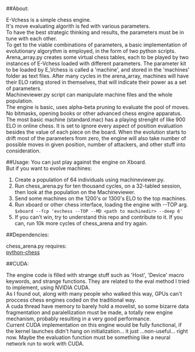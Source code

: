 ##About:

 E-Vchess is a simple chess engine.<br>
 It's move evaluating algorith is fed with various parameters.<br>
 To have the best strategic thinking and results, the parameters must be in tune with each other.<br>
 To get to the viable combinations of parameters, a basic implementation of evolutionary algorythm is employed, in the form of two python scripts.<br>
 Arena_array.py creates some virtual chess tables, each to be played by two instances of E-Vchess loaded with different parameters. The parameter kit to be loaded by E_Vchess is called a 'machine', and stored in the 'machines' folder as text files. 
After many cycles in the arena_array, machines will have their ELO rating stored in themselves, that will indicate their power as a set of parameters.<br>
 Machineviewer.py script can manipulate machine files and the whole population.<br>
 The engine is basic, uses alpha-beta pruning to evaluate the pool of moves. No bitmasks, opening books or other advanced chess engine apparatus.<br>
 The most basic machine (standard.mac) has a playing strenght of like 900 ELO in online chess. It is set to ignore every aspect of position evaluation besides the value of each piece on the board. When the evolution starts to drift most
of the parameters from zero, the engine will also take number of possible moves in given position, number of attackers, and other stuff into consideration.<br>

##Usage:
 You can just play against the engine on Xboard.<br>
   But if you want to evolve machines:<br>

 1) Create a population of 64 individuals using machineviewer.py.<br>
 2) Run chess_arena.py for ten thousand cycles, on a 32-tabled session, then look at the population on the Machineviewer.<br>
 3) Send some machines on the 1200's or 1300's ELO to the top machines.<br>
 3) Run xboard or other chess interface, loading the engine with --TOP arg.<br>
	`$xboard --fcp 'evchess --TOP --MD <path to machinedir> --deep 6'`<br>
 4) If you can't win, try to understand this repo and contribute to it. If you can, run 10k more cycles of chess_arena and try again.<br>
 
##Dependencies:

chess_arena.py requires:<br>
<a href="https://github.com/niklasf/python-chess">python-chess</a><br>

##CUDA:

 The engine code is filled with strange stuff such as 'Host', 'Device' macro keywords, and strange functions. They are related to the eval method I tried to implement,
 using NVIDIA CUDA.<br>
 As I found out, along with many people who walked this way, GPUs can't proccess chess engines coded on the traditional way. <br>
 A cuda thread have memory to barely hold a movelist, so some bizarre data fragmentation and paralellization must be made, a totally new engine mechanism, probably resulting
 in a very good performance.<br>
 Current CUDA implementation on this engine would be fully functional, if the kernel launches didn't hang on initialization... it just ...non-useful... right now.
 Maybe the evaluation function must be something like a neural network run to work with CUDA.
